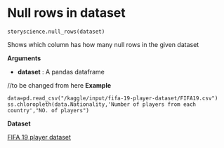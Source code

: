 
# Null rows in dataset

```python3
storyscience.null_rows(dataset)
```
Shows which column has how many null rows in the given dataset

**Arguments**

- **dataset** : A pandas dataframe

//to be changed from here
**Example**

```
data=pd.read_csv("/kaggle/input/fifa-19-player-dataset/FIFA19.csv")
ss.chloropleth(data.Nationality,'Number of players from each country',"NO. of players")
```
**Dataset**

<a href="https://www.kaggle.com/chaitanyahivlekar/fifa-19-player-dataset" target="_blank">FIFA 19 player dataset</a>



